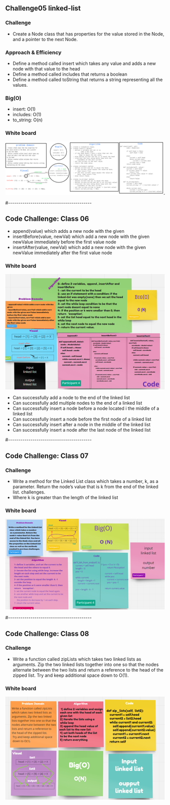 ## Challenge05 linked-list

### Challenge
- Create a Node class that has properties for 
the value stored in the Node, and a pointer 
to the next Node.

### Approach & Efficiency
- Define a method called insert which takes any
 value and adds a new node with that value 
to the head
- Define a method called includes that returns 
a boolean
- Define a method called toString that returns a string
representing all the values.

### Big(O)
- insert: O(1)
- includes: O(1)
- to_string: O(n)

### White board
![img](../../../assets/linked-list.png)

#-----------------------------------------

## Code Challenge: Class 06
- append(value) which adds a new node with the given 
- insertBefore(value, newVal) which add a new node with the given newValue immediately before the first value node
- insertAfter(value, newVal) which add a new node with the given newValue immediately after the first value node

### White board
![img](../../../assets/ll-insertions.png)

- Can successfully add a node to the end of the linked list
- Can successfully add multiple nodes to the end of a linked list
- Can successfully insert a node before a node located i the middle of a linked list
- Can successfully insert a node before the first node of a linked list
- Can successfully insert after a node in the middle of the linked list
- Can successfully insert a node after the last node of the linked list

#-----------------------------------------

## Code Challenge: Class 07

### Challenge
- Write a method for the Linked List class which takes a number, k, as a parameter. Return the node’s value that is k from the end of the linked list. challenges.
- Where k is greater than the length of the linked list

### White board
![img](../../../assets/ll-kth-from-end.png)


#-----------------------------------------

## Code Challenge: Class 08

### Challenge
- Write a function called zipLists which takes two linked lists as arguments. Zip the two linked lists together into one so that the nodes alternate between the two lists and return a reference to the head of the zipped list. Try and keep additional space down to O(1).

### White board
![img](../../../assets/ll-zip.png)